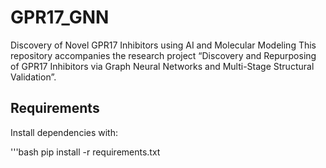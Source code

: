 # GPR17_GNN
Discovery of Novel GPR17 Inhibitors using AI and Molecular Modeling  This repository accompanies the research project “Discovery and Repurposing of GPR17 Inhibitors via Graph Neural Networks and Multi-Stage Structural Validation”.

## Requirements

Install dependencies with:

'''bash
pip install -r requirements.txt
